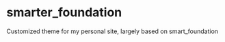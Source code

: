 smarter_foundation
==================

Customized theme for my personal site, largely based on smart_foundation
